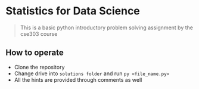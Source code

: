 # Statistics for Data Science
> This is a basic python introductory problem solving assignment by the cse303 course

## How to operate
- Clone the repository
- Change drive into `solutions folder` and run `py <file_name.py>`
- All the hints are provided through comments as well
